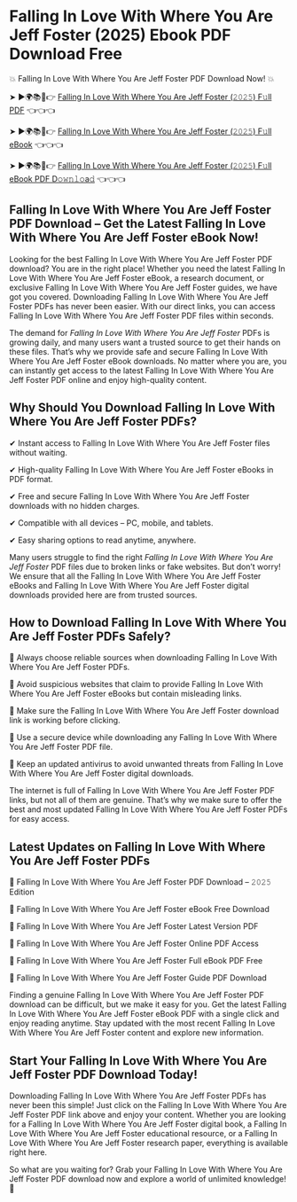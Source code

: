 # Falling In Love With Where You Are Jeff Foster (2025) Ebook PDF Download Free

💥 Falling In Love With Where You Are Jeff Foster PDF Download Now! 💥

➤ ►🌍📚📱👉 [Falling In Love With Where You Are Jeff Foster (𝟸𝟶𝟸𝟻) F𝚞ll PDF](https://getpdf.xyz/falling-in-love-with-where-you-are-jeff-foster) 👈👈👈


➤ ►🌍📚📱👉 [Falling In Love With Where You Are Jeff Foster (𝟸𝟶𝟸𝟻) F𝚞ll eBook](https://getpdf.xyz/falling-in-love-with-where-you-are-jeff-foster) 👈👈👈


➤ ►🌍📚📱👉 [Falling In Love With Where You Are Jeff Foster (𝟸𝟶𝟸𝟻) F𝚞ll eBook PDF D𝚘𝚠𝚗𝚕𝚘a𝚍](https://getpdf.xyz/falling-in-love-with-where-you-are-jeff-foster) 👈👈👈


## Falling In Love With Where You Are Jeff Foster PDF Download – Get the Latest Falling In Love With Where You Are Jeff Foster eBook Now!

Looking for the best Falling In Love With Where You Are Jeff Foster PDF download? You are in the right place! Whether you need the latest Falling In Love With Where You Are Jeff Foster eBook, a research document, or exclusive Falling In Love With Where You Are Jeff Foster guides, we have got you covered. Downloading Falling In Love With Where You Are Jeff Foster PDFs has never been easier. With our direct links, you can access Falling In Love With Where You Are Jeff Foster PDF files within seconds.

The demand for *Falling In Love With Where You Are Jeff Foster* PDFs is growing daily, and many users want a trusted source to get their hands on these files. That’s why we provide safe and secure Falling In Love With Where You Are Jeff Foster eBook downloads. No matter where you are, you can instantly get access to the latest Falling In Love With Where You Are Jeff Foster PDF online and enjoy high-quality content.

## Why Should You Download Falling In Love With Where You Are Jeff Foster PDFs?

✔ Instant access to Falling In Love With Where You Are Jeff Foster files without waiting.

✔ High-quality Falling In Love With Where You Are Jeff Foster eBooks in PDF format.

✔ Free and secure Falling In Love With Where You Are Jeff Foster downloads with no hidden charges.

✔ Compatible with all devices – PC, mobile, and tablets.

✔ Easy sharing options to read anytime, anywhere.

Many users struggle to find the right *Falling In Love With Where You Are Jeff Foster* PDF files due to broken links or fake websites. But don’t worry! We ensure that all the Falling In Love With Where You Are Jeff Foster eBooks and Falling In Love With Where You Are Jeff Foster digital downloads provided here are from trusted sources.

## How to Download Falling In Love With Where You Are Jeff Foster PDFs Safely?

📌 Always choose reliable sources when downloading Falling In Love With Where You Are Jeff Foster PDFs.

📌 Avoid suspicious websites that claim to provide Falling In Love With Where You Are Jeff Foster eBooks but contain misleading links.

📌 Make sure the Falling In Love With Where You Are Jeff Foster download link is working before clicking.

📌 Use a secure device while downloading any Falling In Love With Where You Are Jeff Foster PDF file.

📌 Keep an updated antivirus to avoid unwanted threats from Falling In Love With Where You Are Jeff Foster digital downloads.

The internet is full of Falling In Love With Where You Are Jeff Foster PDF links, but not all of them are genuine. That’s why we make sure to offer the best and most updated Falling In Love With Where You Are Jeff Foster PDFs for easy access.

## Latest Updates on Falling In Love With Where You Are Jeff Foster PDFs

🔹 Falling In Love With Where You Are Jeff Foster PDF Download – 𝟸𝟶𝟸𝟻 Edition

🔹 Falling In Love With Where You Are Jeff Foster eBook Free Download

🔹 Falling In Love With Where You Are Jeff Foster Latest Version PDF

🔹 Falling In Love With Where You Are Jeff Foster Online PDF Access

🔹 Falling In Love With Where You Are Jeff Foster Full eBook PDF Free

🔹 Falling In Love With Where You Are Jeff Foster Guide PDF Download

Finding a genuine Falling In Love With Where You Are Jeff Foster PDF download can be difficult, but we make it easy for you. Get the latest Falling In Love With Where You Are Jeff Foster eBook PDF with a single click and enjoy reading anytime. Stay updated with the most recent Falling In Love With Where You Are Jeff Foster content and explore new information.

## Start Your Falling In Love With Where You Are Jeff Foster PDF Download Today!

Downloading Falling In Love With Where You Are Jeff Foster PDFs has never been this simple! Just click on the Falling In Love With Where You Are Jeff Foster PDF link above and enjoy your content. Whether you are looking for a Falling In Love With Where You Are Jeff Foster digital book, a Falling In Love With Where You Are Jeff Foster educational resource, or a Falling In Love With Where You Are Jeff Foster research paper, everything is available right here.

So what are you waiting for? Grab your Falling In Love With Where You Are Jeff Foster PDF download now and explore a world of unlimited knowledge! 🚀